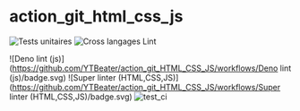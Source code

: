 # action_git_html_css_js
![Tests unitaires](https://github.com/YTBeater/action_git_HTML_CSS_JS/workflows/Unit-Test/badge.svg)
![Cross langages Lint](https://github.com/action_git_HTML_CSS_JS/workflows/Cross%20langages%20Lint/badge.svg)

![Deno lint (js)](https://github.com/YTBeater/action_git_HTML_CSS_JS/workflows/Deno lint (js)/badge.svg)
![Super linter (HTML,CSS,JS)](https://github.com/YTBeater/action_git_HTML_CSS_JS/workflows/Super linter (HTML,CSS,JS)/badge.svg)
![test_ci](https://github.com/YTBeater/action_git_HTML_CSS_JS/workflows/test_ci/badge.svg)
